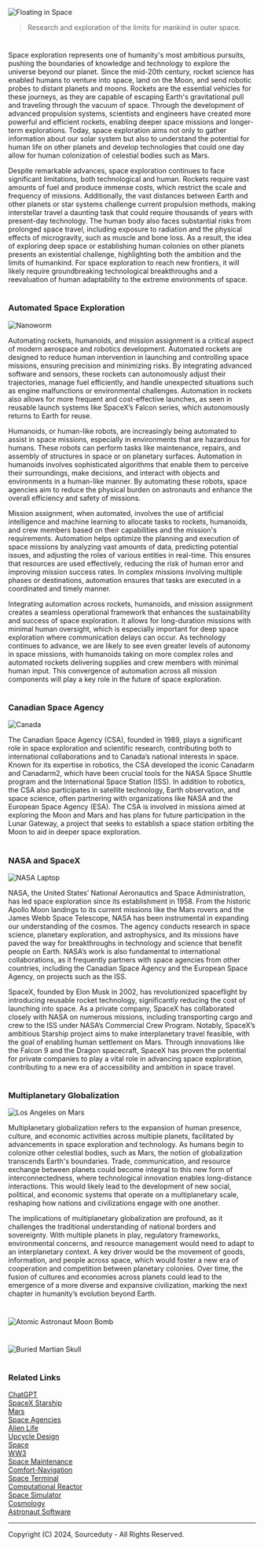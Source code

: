 ![Floating in Space](https://github.com/user-attachments/assets/7bb56772-7e47-40b0-a589-f20c8f899259)

> Research and exploration of the limits for mankind in outer space.

#

Space exploration represents one of humanity's most ambitious pursuits, pushing the boundaries of knowledge and technology to explore the universe beyond our planet. Since the mid-20th century, rocket science has enabled humans to venture into space, land on the Moon, and send robotic probes to distant planets and moons. Rockets are the essential vehicles for these journeys, as they are capable of escaping Earth's gravitational pull and traveling through the vacuum of space. Through the development of advanced propulsion systems, scientists and engineers have created more powerful and efficient rockets, enabling deeper space missions and longer-term explorations. Today, space exploration aims not only to gather information about our solar system but also to understand the potential for human life on other planets and develop technologies that could one day allow for human colonization of celestial bodies such as Mars.

Despite remarkable advances, space exploration continues to face significant limitations, both technological and human. Rockets require vast amounts of fuel and produce immense costs, which restrict the scale and frequency of missions. Additionally, the vast distances between Earth and other planets or star systems challenge current propulsion methods, making interstellar travel a daunting task that could require thousands of years with present-day technology. The human body also faces substantial risks from prolonged space travel, including exposure to radiation and the physical effects of microgravity, such as muscle and bone loss. As a result, the idea of exploring deep space or establishing human colonies on other planets presents an existential challenge, highlighting both the ambition and the limits of humankind. For space exploration to reach new frontiers, it will likely require groundbreaking technological breakthroughs and a reevaluation of human adaptability to the extreme environments of space.

#
### Automated Space Exploration

![Nanoworm](https://github.com/user-attachments/assets/25bd8fac-3412-4d34-81b4-857081453b3c)

Automating rockets, humanoids, and mission assignment is a critical aspect of modern aerospace and robotics development. Automated rockets are designed to reduce human intervention in launching and controlling space missions, ensuring precision and minimizing risks. By integrating advanced software and sensors, these rockets can autonomously adjust their trajectories, manage fuel efficiently, and handle unexpected situations such as engine malfunctions or environmental challenges. Automation in rockets also allows for more frequent and cost-effective launches, as seen in reusable launch systems like SpaceX’s Falcon series, which autonomously returns to Earth for reuse.

Humanoids, or human-like robots, are increasingly being automated to assist in space missions, especially in environments that are hazardous for humans. These robots can perform tasks like maintenance, repairs, and assembly of structures in space or on planetary surfaces. Automation in humanoids involves sophisticated algorithms that enable them to perceive their surroundings, make decisions, and interact with objects and environments in a human-like manner. By automating these robots, space agencies aim to reduce the physical burden on astronauts and enhance the overall efficiency and safety of missions.

Mission assignment, when automated, involves the use of artificial intelligence and machine learning to allocate tasks to rockets, humanoids, and crew members based on their capabilities and the mission's requirements. Automation helps optimize the planning and execution of space missions by analyzing vast amounts of data, predicting potential issues, and adjusting the roles of various entities in real-time. This ensures that resources are used effectively, reducing the risk of human error and improving mission success rates. In complex missions involving multiple phases or destinations, automation ensures that tasks are executed in a coordinated and timely manner.

Integrating automation across rockets, humanoids, and mission assignment creates a seamless operational framework that enhances the sustainability and success of space exploration. It allows for long-duration missions with minimal human oversight, which is especially important for deep space exploration where communication delays can occur. As technology continues to advance, we are likely to see even greater levels of autonomy in space missions, with humanoids taking on more complex roles and automated rockets delivering supplies and crew members with minimal human input. This convergence of automation across all mission components will play a key role in the future of space exploration.

#
### Canadian Space Agency

![Canada](https://github.com/user-attachments/assets/214bbd83-02eb-4ece-8ab3-ba6adae3b361)

The Canadian Space Agency (CSA), founded in 1989, plays a significant role in space exploration and scientific research, contributing both to international collaborations and to Canada’s national interests in space. Known for its expertise in robotics, the CSA developed the iconic Canadarm and Canadarm2, which have been crucial tools for the NASA Space Shuttle program and the International Space Station (ISS). In addition to robotics, the CSA also participates in satellite technology, Earth observation, and space science, often partnering with organizations like NASA and the European Space Agency (ESA). The CSA is involved in missions aimed at exploring the Moon and Mars and has plans for future participation in the Lunar Gateway, a project that seeks to establish a space station orbiting the Moon to aid in deeper space exploration.

#
### NASA and SpaceX

![NASA Laptop](https://github.com/user-attachments/assets/c9a9d5cb-6603-49f5-b34d-ebc7c4edae7f)

NASA, the United States’ National Aeronautics and Space Administration, has led space exploration since its establishment in 1958. From the historic Apollo Moon landings to its current missions like the Mars rovers and the James Webb Space Telescope, NASA has been instrumental in expanding our understanding of the cosmos. The agency conducts research in space science, planetary exploration, and astrophysics, and its missions have paved the way for breakthroughs in technology and science that benefit people on Earth. NASA’s work is also fundamental to international collaborations, as it frequently partners with space agencies from other countries, including the Canadian Space Agency and the European Space Agency, on projects such as the ISS.

SpaceX, founded by Elon Musk in 2002, has revolutionized spaceflight by introducing reusable rocket technology, significantly reducing the cost of launching into space. As a private company, SpaceX has collaborated closely with NASA on numerous missions, including transporting cargo and crew to the ISS under NASA’s Commercial Crew Program. Notably, SpaceX’s ambitious Starship project aims to make interplanetary travel feasible, with the goal of enabling human settlement on Mars. Through innovations like the Falcon 9 and the Dragon spacecraft, SpaceX has proven the potential for private companies to play a vital role in advancing space exploration, contributing to a new era of accessibility and ambition in space travel.

#
### Multiplanetary Globalization

![Los Angeles on Mars](https://github.com/user-attachments/assets/16c0d10a-c236-417a-a838-4ce688f51a95)

Multiplanetary globalization refers to the expansion of human presence, culture, and economic activities across multiple planets, facilitated by advancements in space exploration and technology. As humans begin to colonize other celestial bodies, such as Mars, the notion of globalization transcends Earth's boundaries. Trade, communication, and resource exchange between planets could become integral to this new form of interconnectedness, where technological innovation enables long-distance interactions. This would likely lead to the development of new social, political, and economic systems that operate on a multiplanetary scale, reshaping how nations and civilizations engage with one another.

The implications of multiplanetary globalization are profound, as it challenges the traditional understanding of national borders and sovereignty. With multiple planets in play, regulatory frameworks, environmental concerns, and resource management would need to adapt to an interplanetary context. A key driver would be the movement of goods, information, and people across space, which would foster a new era of cooperation and competition between planetary colonies. Over time, the fusion of cultures and economies across planets could lead to the emergence of a more diverse and expansive civilization, marking the next chapter in humanity’s evolution beyond Earth.

#
![Atomic Astronaut Moon Bomb](https://github.com/user-attachments/assets/4d719968-0532-47a2-919b-2c17860918d1)
#
![Buried Martian Skull](https://github.com/user-attachments/assets/c0a32d19-8dff-43f5-8b0b-ba6817ee005d)
#
### Related Links

[ChatGPT](https://github.com/sourceduty/ChatGPT)
<br>
[SpaceX Starship](https://github.com/sourceduty/SpaceX_Starship)
<br>
[Mars](https://github.com/sourceduty/Mars)
<br>
[Space Agencies](https://github.com/sourceduty/Space_Agencies)
<br>
[Alien Life](https://github.com/sourceduty/Alien_Life)
<br>
[Upcycle Design](https://github.com/sourceduty/Upcycle_Design)
<br>
[Space](https://github.com/sourceduty/Space)
<br>
[WW3](https://github.com/sourceduty/WW3)
<br>
[Space Maintenance](https://github.com/sourceduty/Space_Maintenance)
<br>
[Comfort-Navigation](https://github.com/sourceduty/Comfort-Navigation_Math)
<br>
[Space Terminal](https://github.com/sourceduty/Space_Terminal)
<br>
[Computational Reactor](https://github.com/sourceduty/Computational_Reactor)
<br>
[Space Simulator](https://chatgpt.com/g/g-HiBjZs8sv-space-simulator)
<br>
[Cosmology](https://github.com/sourceduty/Cosmology)
<br>
[Astronaut Software](https://github.com/sourceduty/Astronaut_Software)

***
Copyright (C) 2024, Sourceduty - All Rights Reserved.
